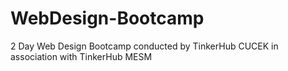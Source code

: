 # WebDesign-Bootcamp
2 Day Web Design Bootcamp conducted by TinkerHub CUCEK in association with TinkerHub MESM


